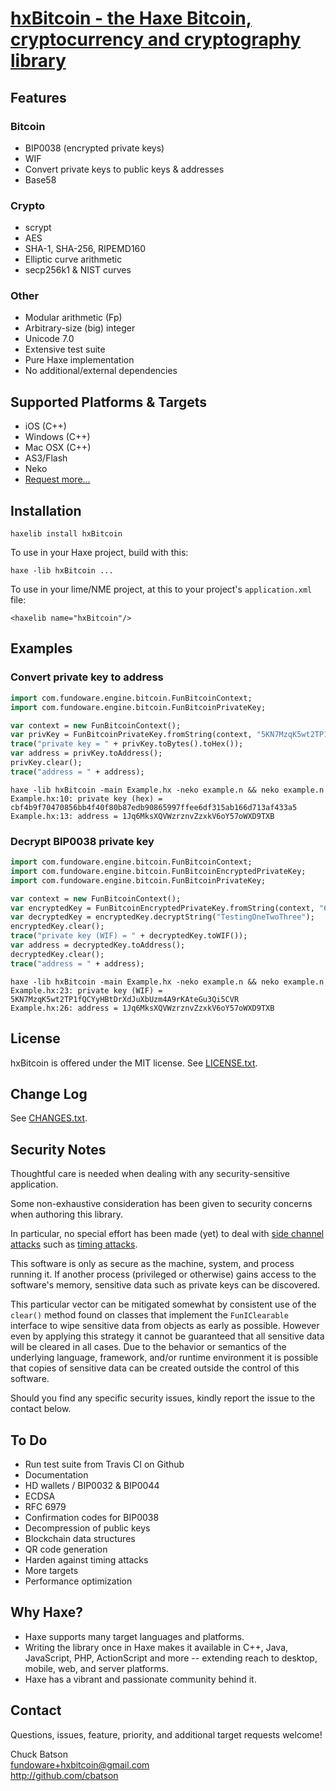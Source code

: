 # [hxBitcoin - the Haxe Bitcoin, cryptocurrency and cryptography library](http://hxbitcoin.com)

	
## Features

### Bitcoin
 * BIP0038 (encrypted private keys)
 * WIF
 * Convert private keys to public keys & addresses
 * Base58

### Crypto
 * scrypt
 * AES
 * SHA-1, SHA-256, RIPEMD160
 * Elliptic curve arithmetic
 * secp256k1 & NIST curves

### Other
 * Modular arithmetic (Fp)
 * Arbitrary-size (big) integer
 * Unicode 7.0
 * Extensive test suite
 * Pure Haxe implementation
 * No additional/external dependencies


## Supported Platforms & Targets

 * iOS (C++)
 * Windows (C++)
 * Mac OSX (C++)
 * AS3/Flash
 * Neko
 * [Request more...](mailto:fundoware+hxbitcoin@gmail.com)


## Installation

    haxelib install hxBitcoin

To use in your Haxe project, build with this:

    haxe -lib hxBitcoin ...

To use in your lime/NME project, at this to your project's
`application.xml` file:
	
    <haxelib name="hxBitcoin"/>


## Examples

### Convert private key to address

``` haxe
import com.fundoware.engine.bitcoin.FunBitcoinContext;
import com.fundoware.engine.bitcoin.FunBitcoinPrivateKey;

var context = new FunBitcoinContext();
var privKey = FunBitcoinPrivateKey.fromString(context, "5KN7MzqK5wt2TP1fQCYyHBtDrXdJuXbUzm4A9rKAteGu3Qi5CVR");
trace("private key = " + privKey.toBytes().toHex());
var address = privKey.toAddress();
privKey.clear();
trace("address = " + address);
```

```
haxe -lib hxBitcoin -main Example.hx -neko example.n && neko example.n
Example.hx:10: private key (hex) = cbf4b9f70470856bb4f40f80b87edb90865997ffee6df315ab166d713af433a5
Example.hx:13: address = 1Jq6MksXQVWzrznvZzxkV6oY57oWXD9TXB
```

### Decrypt BIP0038 private key

``` haxe
import com.fundoware.engine.bitcoin.FunBitcoinContext;
import com.fundoware.engine.bitcoin.FunBitcoinEncryptedPrivateKey;
import com.fundoware.engine.bitcoin.FunBitcoinPrivateKey;

var context = new FunBitcoinContext();
var encryptedKey = FunBitcoinEncryptedPrivateKey.fromString(context, "6PRVWUbkzzsbcVac2qwfssoUJAN1Xhrg6bNk8J7Nzm5H7kxEbn2Nh2ZoGg");
var decryptedKey = encryptedKey.decryptString("TestingOneTwoThree");
encryptedKey.clear();
trace("private key (WIF) = " + decryptedKey.toWIF());
var address = decryptedKey.toAddress();
decryptedKey.clear();
trace("address = " + address);
```

```
haxe -lib hxBitcoin -main Example.hx -neko example.n && neko example.n
Example.hx:23: private key (WIF) = 5KN7MzqK5wt2TP1fQCYyHBtDrXdJuXbUzm4A9rKAteGu3Qi5CVR
Example.hx:26: address = 1Jq6MksXQVWzrznvZzxkV6oY57oWXD9TXB
```


## License

hxBitcoin is offered under the MIT license. See
[LICENSE.txt](LICENSE.txt).


## Change Log

See [CHANGES.txt](CHANGES.txt).


## Security Notes

Thoughtful care is needed when dealing with any security-sensitive
application.

Some non-exhaustive consideration has been given to security
concerns when authoring this library.

In particular, no special effort has been made (yet) to deal with
[side channel attacks](http://en.wikipedia.org/wiki/Side_channel_attack)
such as [timing attacks](http://en.wikipedia.org/wiki/Timing_attack).

This software is only as secure as the machine, system, and process
running it. If another process (privileged or otherwise) gains
access to the software's memory, sensitive data such as private keys
can be discovered.

This particular vector can be mitigated somewhat by consistent use
of the `clear()` method found on classes that implement the
`FunIClearable` interface to wipe sensitive data from objects as
early as possible. However even by applying this strategy it cannot
be guaranteed that all sensitive data will be cleared in all cases.
Due to the behavior or semantics of the underlying language,
framework, and/or runtime environment it is possible that copies of
sensitive data can be created outside the control of this software.

Should you find any specific security issues, kindly report the
issue to the contact below.


## To Do

 * Run test suite from Travis CI on Github
 * Documentation
 * HD wallets / BIP0032 & BIP0044
 * ECDSA
 * RFC 6979
 * Confirmation codes for BIP0038
 * Decompression of public keys
 * Blockchain data structures
 * QR code generation
 * Harden against timing attacks
 * More targets
 * Performance optimization


## Why Haxe?

 * Haxe supports many target languages and platforms.
 * Writing the library once in Haxe makes it available in C++, Java,
   JavaScript, PHP, ActionScript and more -- extending reach to
   desktop, mobile, web, and server platforms.
 * Haxe has a vibrant and passionate community behind it.


## Contact

Questions, issues, feature, priority, and additional target requests
welcome!

Chuck Batson  
fundoware+hxbitcoin@gmail.com  
http://github.com/cbatson
